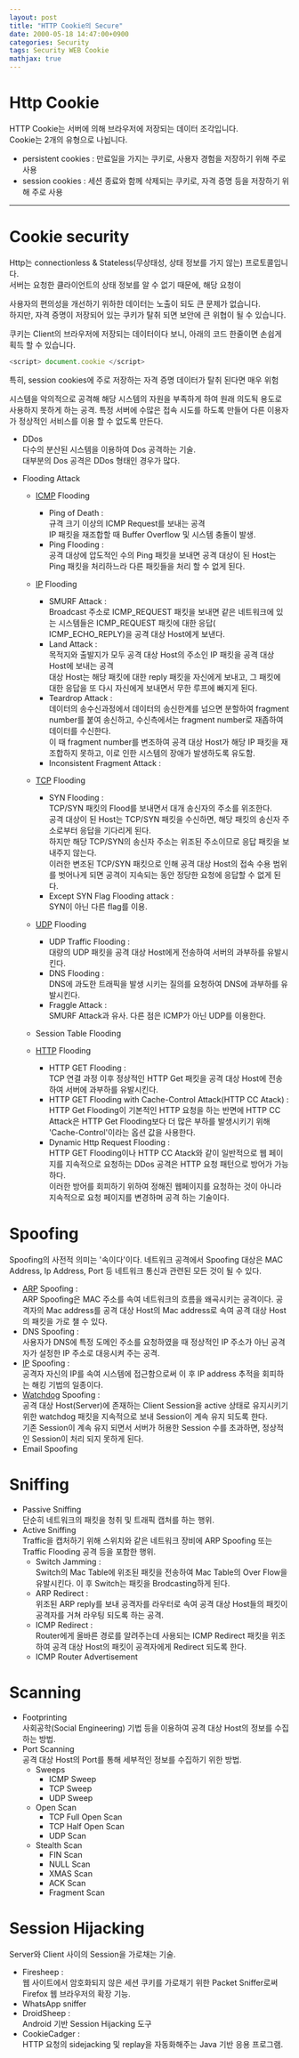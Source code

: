 ```yaml
---
layout: post
title: "HTTP Cookie의 Secure"
date: 2000-05-18 14:47:00+0900
categories: Security
tags: Security WEB Cookie
mathjax: true
---
```


# Http Cookie

HTTP Cookie는 서버에 의해 브라우저에 저장되는 데이터 조각입니다.  
Cookie는 2개의 유형으로 나뉩니다.

- persistent cookies : 만료일을 가지는 쿠키로, 사용자 경험을 저장하기 위해 주로 사용
- session cookies : 세션 종료와 함께 삭제되는 쿠키로, 자격 증명 등을 저장하기 위해 주로 사용


---

# Cookie security
Http는 connectionless & Stateless(무상태성, 상태 정보를 가지 않는) 프로토콜입니다.  
서버는 요청한 클라이언트의 상태 정보를 알 수 없기 때문에,  해당 요청이 




사용자의 편의성을 개선하기 위하한 데이터는 노출이 되도 큰 문제가 없습니다.  
하지만, 자격 증명이 저장되어 있는 쿠키가 탈취 되면 보안에 큰 위협이 될 수 있습니다.  



쿠키는 Client의 브라우저에 저장되는 데이터이다 보니, 아래의 코드 한줄이면 손쉽게 획득 할 수 있습니다.
```javascript
<script> document.cookie </script>
```

특히, session cookies에 주로 저장하는 자격 증명 데이터가 탈취 된다면 매우 위험

시스템을 악의적으로 공격해 해당 시스템의 자원을 부족하게 하여 원래 의도됙 용도로 사용하지 못하게 하는 공격.
특정 서버에 수많은 접속 시도를 하도록 만들어 다른 이용자가 정상적인 서비스를 이용 할 수 없도록 만든다.

* DDos<br>
  다수의 분산된 시스템을 이용하여 Dos 공격하는 기술.<br>
  대부분의 Dos 공격은 DDos 형태인 경우가 많다.

* Flooding Attack
    + [ICMP](https://ko.wikipedia.org/wiki/ICMP) Flooding
        - Ping of Death : <br>
          규격 크기 이상의 ICMP Request를 보내는 공격<br>
          IP 패킷을 재조합할 때 Buffer Overflow 및 시스템 충돌이 발생.<br>
        - Ping Flooding : <br>
          공격 대상에 압도적인 수의 Ping 패킷을 보내면 공격 대상이 된 Host는 Ping 패킷을 처리하느라 다른 패킷들을 처리 할 수 없게 된다.
    + [IP](https://ko.wikipedia.org/wiki/IP) Flooding
        - SMURF Attack : <br>
          Broadcast 주소로 ICMP_REQUEST 패킷을 보내면 같은 네트워크에 있는 시스템들은 ICMP_REQUEST 패킷에 대한 응답(
          ICMP_ECHO_REPLY)을 공격 대상 Host에게 보낸다. <br>
        - Land Attack : <br>
          목적지와 출발지가 모두 공격 대상 Host의 주소인 IP 패킷을 공격 대상 Host에 보내는 공격<br>
          대상 Host는 해당 패킷에 대한 reply 패킷을 자신에게 보내고, 그 패킷에 대한 응답을 또 다시 자신에게 보내면서 무한 루프에 빠지게 된다.<br>
        - Teardrop Attack : <br>
          데이터의 송수신과정에서 데이터의 송신한계를 넘으면 분할하여 fragment number를 붙여 송신하고, 수신측에서는 fragment number로 재좁하여
          데이터를 수신한다.<br>
          이 때 fragment number를 변조하여 공격 대상 Host가 해당 IP 패킷을 재조합하지 못하고, 이로 인한 시스템의 장애가 발생하도록 유도함.<br>
        - Inconsistent Fragment Attack : <br>

    + [TCP](https://ko.wikipedia.org/wiki/TCP) Flooding
        - SYN Flooding : <br>
          TCP/SYN 패킷의 Flood를 보내면서 대개 송신자의 주소를 위조한다.<br>
          공격 대상이 된 Host는 TCP/SYN 패킷을 수신하면, 해당 패킷의 송신자 주소로부터 응답을 기다리게 된다. <br>
          하지만 해당 TCP/SYN의 송신자 주소는 위조된 주소이므로 응답 패킷을 보내주지 않는다.<br>
          이러한 변조된 TCP/SYN 패킷으로 인해 공격 대상 Host의 접속 수용 범위를 벗어나게 되면 공격이 지속되는 동안 정당한 요청에 응답할 수 없게 된다.
        - Except SYN Flag Flooding attack : <br>
          SYN이 아닌 다른 flag를 이용.
    + [UDP](https://ko.wikipedia.org/wiki/UDP) Flooding
        - UDP Traffic Flooding : <br>
          대량의 UDP 패킷을 공격 대상 Host에게 전송하여 서버의 과부하를 유발시킨다.
        - DNS Flooding : <br>
          DNS에 과도한 트래픽을 발생 시키는 질의를 요청하여 DNS에 과부하를 유발시킨다.<br>
        - Fraggle Attack : <br>
          SMURF Attack과 유사. 다른 점은 ICMP가 아닌 UDP를 이용한다.
    + Session Table Flooding
    + [HTTP](https://ko.wikipedia.org/wiki/HTTP) Flooding
        - HTTP GET Flooding : <br>
          TCP 연결 과정 이후 정상적인 HTTP Get 패킷을 공격 대상 Host에 전송하여 서버에 과부하를 유발시킨다.
        - HTTP GET Flooding with Cache-Control Attack(HTTP CC Atack) : <br>
          HTTP Get Flooding이 기본적인 HTTP 요청을 하는 반면에 HTTP CC Attack은 HTTP Get Flooding보다 더 많은 부하를 발생시키기
          위해 'Cache-Control'이라는 옵션 값을 사용한다.
        - Dynamic Http Request Flooding : <br>
          HTTP GET Flooding이나 HTTP CC Atack와 같이 일반적으로 웹 페이지를 지속적으로 요청하는 DDos 공격은 HTTP 요청 패턴으로 방어가
          가능하다.<br>
          이러한 방어를 회피하기 위하여 정해진 웹페이지를 요청하는 것이 아니라 지속적으로 요청 페이지를 변경하며 공격 하는 기술이다.

# Spoofing

Spoofing의 사전적 의미는 '속이다'이다.
네트워크 공격에서 Spoofing 대상은 MAC Address, Ip Address, Port 등 네트워크 통신과 관련된 모든 것이 될 수 있다.

* [ARP](https://ko.wikipedia.org/wiki/ARP) Spoofing : <br>
  ARP Spoofing은 MAC 주소를 속여 네트워크의 흐름을 왜곡시키는 공격이다. 공격자의 Mac address를 공격 대상 Host의 Mac address로 속여 공격 대상
  Host의 패킷을 가로 챌 수 있다.
* DNS Spoofing : <br>
  사용자가 DNS에 특정 도메인 주소를 요청하였을 때 정상적인 IP 주소가 아닌 공격자가 설정한 IP 주소로 대응시켜 주는 공격.
* [IP](https://ko.wikipedia.org/wiki/IP) Spoofing : <br>
  공격자 자신의 IP를 속여 시스템에 접근함으로써 이 후 IP address 추적을 회피하는 해킹 기법의 일종이다.
* [Watchdog](https://ko.wikipedia.org/wiki/워치독_타이머) Spoofing : <br>
  공격 대상 Host(Server)에 존재하는 Client Session을 active 상태로 유지시키기 위한 watchdog 패킷을 지속적으로 보내 Session이 계속 유지
  되도록 한다.<br>
  기존 Session이 계속 유지 되면서 서버가 허용한 Session 수를 초과하면, 정상적인 Session이 처리 되지 못하게 된다.
* Email Spoofing

# Sniffing

* Passive Sniffing<br>
  단순히 네트워크의 패킷을 청취 및 트래픽 캡처를 하는 행위.
* Active Sniffing <br>
  Traffic을 캡처하기 위해 스위치와 같은 네트워크 장비에 ARP Spoofing 또는 Traffic Flooding 공격 등을 포함한 행위.
    + Switch Jamming : <br>
      Switch의 Mac Table에 위조된 패킷을 전송하여 Mac Table의 Over Flow을 유발시킨다. 이 후 Switch는 패킷을 Brodcasting하게 된다.
    + ARP Redirect : <br>
      위조된 ARP reply를 보내 공격자를 라우터로 속여 공격 대상 Host들의 패킷이 공격자를 거쳐 라우팅 되도록 하는 공격.
    + ICMP Redirect : <br>
      Router에게 올바른 경로를 알려주는데 사용되는 ICMP Redirect 패킷을 위조하여 공격 대상 Host의 패킷이 공격자에게 Redirect 되도록 한다.
    + ICMP Router Advertisement<br>

# Scanning

* Footprinting<br>
  사회공학(Social Engineering) 기법 등을 이용하여 공격 대상 Host의 정보를 수집하는 방법.
* Port Scanning<br>
  공격 대상 Host의 Port를 통해 세부적인 정보를 수집하기 위한 방법.
    + Sweeps
        - ICMP Sweep
        - TCP Sweep
        - UDP Sweep
    + Open Scan
        - TCP Full Open Scan
        - TCP Half Open Scan
        - UDP Scan
    + Stealth Scan
        - FIN Scan
        - NULL Scan
        - XMAS Scan
        - ACK Scan
        - Fragment Scan

# Session Hijacking

Server와 Client 사이의 Session을 가로채는 기술.

* Firesheep : <br>
  웹 사이트에서 암호화되지 않은 세션 쿠키를 가로채기 위한 Packet Sniffer로써 Firefox 웹 브라우저의 확장 기능.
* WhatsApp sniffer<br>
* DroidSheep : <br>
  Android 기반 Session Hijacking 도구
* CookieCadger : <br>
  HTTP 요청의 sidejacking 및 replay을 자동화해주는 Java 기반 응용 프로그램.
